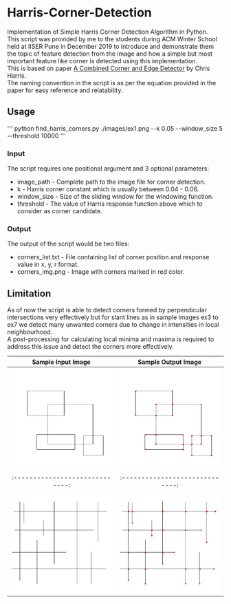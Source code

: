 # Harris-Corner-Detection
Implementation of Simple Harris Corner Detection Algorithm in Python.\
This script was provided by me to the students during ACM Winter School held at IISER Pune in December 2019 to introduce and demonstrate them the topic of feature detection from the image and how a simple but most important feature like corner is detected using this implementation.\
This is based on paper [A Combined Corner and Edge Detector](http://www.bmva.org/bmvc/1988/avc-88-023.pdf) by Chris Harris.\
The naming convention in the script is as per the equation provided in the paper for easy reference and relatability.

## Usage
''' python find_harris_corners.py ./images/ex1.png --k 0.05 --window_size 5 --threshold 10000 '''

### Input
The script requires one positional argument and 3 optional parameters:
* image_path - Complete path to the image file for corner detection.
* k - Harris corner constant which is usually between 0.04 - 0.06.
* window_size - Size of the sliding window for the windowing function.
* threshold - The value of Harris response function above which to consider as corner candidate.

### Output
The output of the script would be two files:
* corners_list.txt - File containing list of corner position and response value in x, y, r format.
* corners_img.png - Image with corners marked in red color.

## Limitation
As of now the script is able to detect corners formed by perpendicular intersections very effectively but for slant lines as in sample images ex3 to ex7 we detect many unwanted corners due to change in intensities in local neighbourhood.\
A post-processing for calculating local minima and maxima is required to address this issue and detect the corners more effectively.

Sample Input Image             |  Sample Output Image
:-----------------------------:|:-----------------------------:
![Sample Input Image](/images/ex1.png)  |  ![Sample Output Image](/images/output_ex1.png)
:-----------------------------:|:-----------------------------:
![Sample Input Image](/images/ex2.png)  |  ![Sample Output Image](/images/output_ex2.png)
